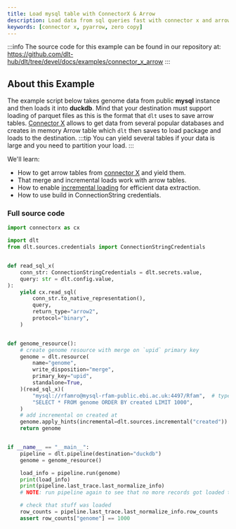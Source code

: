 ```yaml
---
title: Load mysql table with ConnectorX & Arrow
description: Load data from sql queries fast with connector x and arrow tables
keywords: [connector x, pyarrow, zero copy]
---
```

:::info
The source code for this example can be found in our repository at: 
https://github.com/dlt-hub/dlt/tree/devel/docs/examples/connector_x_arrow
:::
## About this Example
The example script below takes genome data from public **mysql** instance and then loads it into **duckdb**. Mind that your destination
must support loading of parquet files as this is the format that `dlt` uses to save arrow tables. [Connector X](https://github.com/sfu-db/connector-x) allows to
get data from several popular databases and creates in memory Arrow table which `dlt` then saves to load package and loads to the destination.
:::tip
You can yield several tables if your data is large and you need to partition your load.
:::

We'll learn:

- How to get arrow tables from [connector X](https://github.com/sfu-db/connector-x) and yield them.
- That merge and incremental loads work with arrow tables.
- How to enable [incremental loading](../general-usage/incremental-loading) for efficient data extraction.
- How to use build in ConnectionString credentials.
### Full source code
```py
import connectorx as cx

import dlt
from dlt.sources.credentials import ConnectionStringCredentials


def read_sql_x(
    conn_str: ConnectionStringCredentials = dlt.secrets.value,
    query: str = dlt.config.value,
):
    yield cx.read_sql(
        conn_str.to_native_representation(),
        query,
        return_type="arrow2",
        protocol="binary",
    )


def genome_resource():
    # create genome resource with merge on `upid` primary key
    genome = dlt.resource(
        name="genome",
        write_disposition="merge",
        primary_key="upid",
        standalone=True,
    )(read_sql_x)(
        "mysql://rfamro@mysql-rfam-public.ebi.ac.uk:4497/Rfam",  # type: ignore[arg-type]
        "SELECT * FROM genome ORDER BY created LIMIT 1000",
    )
    # add incremental on created at
    genome.apply_hints(incremental=dlt.sources.incremental("created"))
    return genome


if __name__ == "__main__":
    pipeline = dlt.pipeline(destination="duckdb")
    genome = genome_resource()

    load_info = pipeline.run(genome)
    print(load_info)
    print(pipeline.last_trace.last_normalize_info)
    # NOTE: run pipeline again to see that no more records got loaded thanks to incremental loading

    # check that stuff was loaded
    row_counts = pipeline.last_trace.last_normalize_info.row_counts
    assert row_counts["genome"] == 1000
```